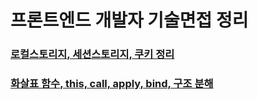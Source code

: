 # 프론트엔드 개발자 기술면접 정리

### [로컬스토리지, 세션스토리지, 쿠키 정리](https://velog.io/@kler/TIL4-%EB%A1%9C%EC%BB%AC%EC%8A%A4%ED%86%A0%EB%A6%AC%EC%A7%80-%EC%84%B8%EC%85%98%EC%8A%A4%ED%86%A0%EB%A6%AC%EC%A7%80-%EC%BF%A0%ED%82%A4-%EC%A0%95%EB%A6%AC)

### [화살표 함수, this, call, apply, bind, 구조 분해](https://velog.io/@xlsoh/1.-Immersive-Prep-)
